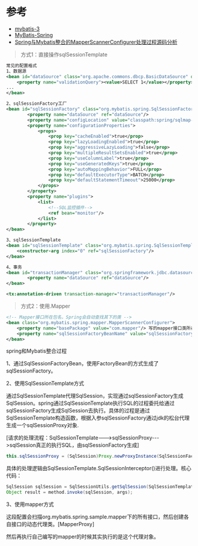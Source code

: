 

# 参考
- [mybatis-3](https://mybatis.org/mybatis-3/zh/index.html)
- [MyBatis-Spring](http://mybatis.org/spring/zh/index.html)
- [Spring与Mybatis整合的MapperScannerConfigurer处理过程源码分析](https://www.2cto.com/kf/201409/331321.html)

> 方式1：直接操作sqlSessionTemplate

```xml
常见的配置格式
1、数据源
<bean id="dataSource" class="org.apache.commons.dbcp.BasicDataSource" destroy-method="close">
	<property name="validationQuery"><value>SELECT 1</value></property>
...
</bean>

2、sqlSessionFactory工厂
<bean id="sqlSessionFactory" class="org.mybatis.spring.SqlSessionFactoryBean">
        <property name="dataSource" ref="dataSource"/>
        <property name="configLocation" value="classpath:spring/sqlmap-config.xml"></property>
        <property name="configurationProperties">
            <props>
                <prop key="cacheEnabled">true</prop>
                <prop key="lazyLoadingEnabled">true</prop>
                <prop key="aggressiveLazyLoading">false</prop>
                <prop key="multipleResultSetsEnabled">true</prop>
                <prop key="useColumnLabel">true</prop>
                <prop key="useGeneratedKeys">true</prop>
                <prop key="autoMappingBehavior">FULL</prop>
                <prop key="defaultExecutorType">BATCH</prop>
                <prop key="defaultStatementTimeout">25000</prop>
            </props>
        </property>
        <property name="plugins">
            <list>
                <!--SQL监控插件-->
                <ref bean="monitor"/>
            </list>
        </property>
</bean>

3、sqlSessionTemplate
<bean id="sqlSessionTemplate" class="org.mybatis.spring.SqlSessionTemplate" scope="prototype">
	<constructor-arg index="0" ref="sqlSessionFactory"/>
</bean>

4、事务
<bean id="transactionManager" class="org.springframework.jdbc.datasource.DataSourceTransactionManager">
        <property name="dataSource" ref="dataSource"/>
</bean>

<tx:annotation-driven transaction-manager="transactionManager"/>

```

> 方式2：使用.Mapper

```xml
<!-- Mapper接口所在包名，Spring会自动查找其下的类 -->
<bean class="org.mybatis.spring.mapper.MapperScannerConfigurer">
	<property name="basePackage" value="com.mapper"/> 写的mapper接口类所在的包路径
	<property name="sqlSessionFactoryBeanName" value="sqlSessionFactory"/>
</bean>
```



spring和Mybatis整合过程

1、通过SqlSessionFactoryBean，使用FactoryBean的方式生成了sqlSessionFactory。

2、使用SqlSessionTemplate方式

通过SqlSessionTemplate代理SqlSession，实现通过sqlSessionFactory生成SqlSession。spring通过SqlSessionTemplate执行SQL的过程委托给通过sqlSessionFactory生成SqlSession去执行。具体的过程是通过SqlSessionTemplate构造函数，根据入参sqlSessionFactory通过jdk的松台代理生成一个sqlSessionProxy对象.

[请求的处理流程：SqlSessionTemplate--->sqlSessionProxy--->sqlSession真正的执行SQL，由sqlSessionFactory生成]

```java
this.sqlSessionProxy = (SqlSession)Proxy.newProxyInstance(SqlSessionFactory.class.getClassLoader(), new Class[]{SqlSession.class}, new SqlSessionTemplate.SqlSessionInterceptor());
```

具体的处理逻辑由SqlSessionTemplate.SqlSessionInterceptor()进行处理。核心代码：
```java
SqlSession sqlSession = SqlSessionUtils.getSqlSession(SqlSessionTemplate.this.sqlSessionFactory, SqlSessionTemplate.this.executorType, SqlSessionTemplate.this.exceptionTranslator);
Object result = method.invoke(sqlSession, args);
```

3、使用mapper方式

这段配置会扫描org.mybatis.spring.sample.mapper下的所有接口，然后创建各自接口的动态代理类。[MapperProxy]

然后再执行自己编写的mapper的时候其实执行的是这个代理对象。






